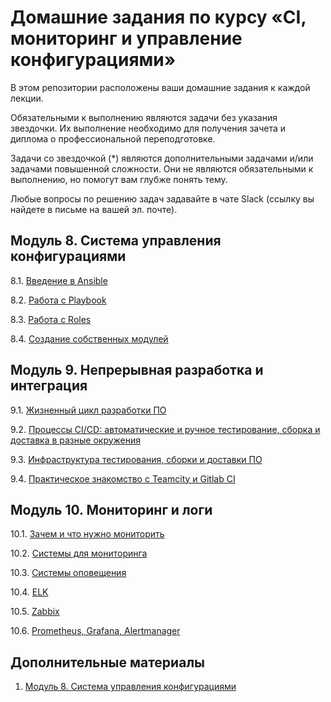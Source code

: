 # Домашние задания по курсу «CI, мониторинг и управление конфигурациями»

В этом репозитории расположены ваши домашние задания к каждой лекции. 

Обязательными к выполнению являются задачи без указания звездочки. Их выполнение необходимо для получения зачета и диплома о профессиональной переподготовке.

Задачи со звездочкой (*) являются дополнительными задачами и/или задачами повышенной сложности. Они не являются обязательными к выполнению, но помогут вам глубже понять тему.

Любые вопросы по решению задач задавайте в чате Slack (ссылку вы найдете в письме на вашей эл. почте).

## Модуль 8. Система управления конфигурациями

8.1. [Введение в Ansible](./08-ansible-01-base/README.md)

8.2. [Работа с Playbook](./08-ansible-02-playbook/README.md)

8.3. [Работа с Roles](./08-ansible-03-role/README.md)

8.4. [Создание собственных модулей](./08-ansible-04-module/README.md)


## Модуль 9. Непрерывная разработка и интеграция

9.1. [Жизненный цикл разработки ПО]()

9.2. [Процессы CI/CD: автоматические и ручное тестирование, сборка и доставка в разные окружения]()

9.3. [Инфраструктура тестирования, сборки и доставки ПО]()

9.4. [Практическое знакомство с Teamcity и Gitlab CI]()


## Модуль 10. Мониторинг и логи

10.1. [Зачем и что нужно мониторить](./10-monitoring-01-base/README.md)

10.2. [Системы для мониторинга]()

10.3. [Системы оповещения]()

10.4. [ELK]()

10.5. [Zabbix]()

10.6. [Prometheus, Grafana, Alertmanager]()


## Дополнительные материалы

1. [Модуль 8. Система управления конфигурациями](./08-ansible-additional/README.md)
